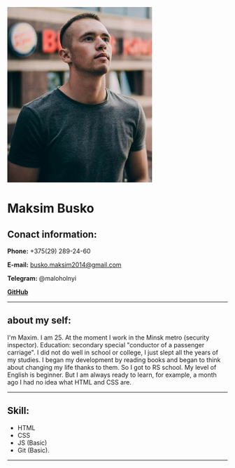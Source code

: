 ![photo](./assets/photo/image.jpg)
# Maksim Busko

## Conact information:
__Phone:__ +375(29) 289-24-60

__E-mail:__ busko.maksim2014@gmail.com

__Telegram:__ @maloholnyi

[__GitHub__](https://github.com/Makcim1997) 

--- 

## about my self:
I'm Maxim. I am 25. At the moment I work in the Minsk metro (security inspector). Education: secondary special "conductor of a passenger carriage". I did not do well in school or college, I just slept all the years of my studies. I began my development by reading books and began to think about changing my life thanks to them. So I got to RS school. My level of English is beginner. But I am always ready to learn, for example, a month ago I had no idea what HTML and CSS are.

---

## Skill:
* HTML
* CSS
* JS (Basic)
* Git (Basic).
--- 